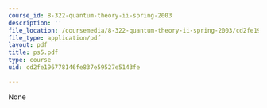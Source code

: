 ```yaml
---
course_id: 8-322-quantum-theory-ii-spring-2003
description: ''
file_location: /coursemedia/8-322-quantum-theory-ii-spring-2003/cd2fe196778146fe837e59527e5143fe_ps5.pdf
file_type: application/pdf
layout: pdf
title: ps5.pdf
type: course
uid: cd2fe196778146fe837e59527e5143fe

---
```

None